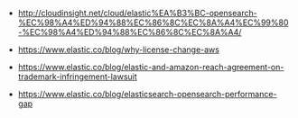 
- http://cloudinsight.net/cloud/elastic%EA%B3%BC-opensearch-%EC%98%A4%ED%94%88%EC%86%8C%EC%8A%A4%EC%99%80-%EC%98%A4%ED%94%88%EC%86%8C%EC%8A%A4/
- https://www.elastic.co/blog/why-license-change-aws
- https://www.elastic.co/blog/elastic-and-amazon-reach-agreement-on-trademark-infringement-lawsuit


- https://www.elastic.co/blog/elasticsearch-opensearch-performance-gap